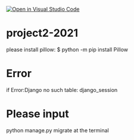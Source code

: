 [![Open in Visual Studio Code](https://classroom.github.com/assets/open-in-vscode-c66648af7eb3fe8bc4f294546bfd86ef473780cde1dea487d3c4ff354943c9ae.svg)](https://classroom.github.com/online_ide?assignment_repo_id=7702494&assignment_repo_type=AssignmentRepo)
# project2-2021
please install pillow:
$ python -m pip install Pillow
# Error
if Error:Django no such table: django_session

# Please input 
python manage.py migrate
at the terminal
